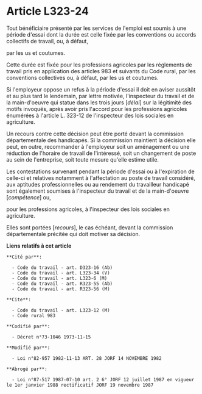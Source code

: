 # Article L323-24

Tout bénéficiaire présenté par les services de l'emploi est soumis à une période d'essai dont la durée est celle fixée par
les conventions ou accords collectifs de travail, ou, à défaut,

par les us et coutumes.

Cette durée est fixée pour les professions agricoles par les règlements de travail pris en application des articles 983 et
suivants du Code rural, par les conventions collectives ou, à défaut, par les us et coutumes.

Si l'employeur oppose un refus à la période d'essai il doit en aviser aussitôt et au plus tard le lendemain, par lettre
motivée, l'inspecteur du travail et de la main-d'oeuvre qui statue dans les trois jours [*délai*] sur la légitimité des
motifs invoqués, après avoir pris l'accord pour les professions agricoles énumérées à l'article L. 323-12 de l'inspecteur des
lois sociales en agriculture.

Un recours contre cette décision peut être porté devant la commission départementale des handicapés. Si la commission
maintient la décision elle peut, en outre, recommander à l'employeur soit un aménagement ou une réduction de l'horaire de
travail de l'intéressé, soit un changement de poste au sein de l'entreprise, soit toute mesure qu'elle estime utile.

Les contestations survenant pendant la période d'essai ou à l'expiration de celle-ci et relatives notamment à l'affectation
au poste de travail considéré, aux aptitudes professionnelles ou au rendement du travailleur handicapé sont également
soumises à l'inspecteur du travail et de la main-d'oeuvre [*compétence*] ou,

pour les professions agricoles, à l'inspecteur des lois sociales en agriculture.

Elles sont portées [*recours*], le cas échéant, devant la commission départementale précitée qui doit motiver sa décision.

**Liens relatifs à cet article**

	**Cité par**:

	  - Code du travail - art. D323-16 (Ab)
	  - Code du travail - art. L323-34 (V)
	  - Code du travail - art. L323-6 (M)
	  - Code du travail - art. R323-55 (Ab)
	  - Code du travail - art. R323-56 (M)

	**Cite**:

	  - Code du travail - art. L323-12 (M)
	  - Code rural 983

	**Codifié par**:

	  - Décret n°73-1046 1973-11-15

	**Modifié par**:

	  - Loi n°82-957 1982-11-13 ART. 28 JORF 14 NOVEMBRE 1982

	**Abrogé par**:

	  - Loi n°87-517 1987-07-10 art. 2 6° JORF 12 juillet 1987 en vigueur le 1er janvier 1988 rectificatif JORF 19 novembre 1987
